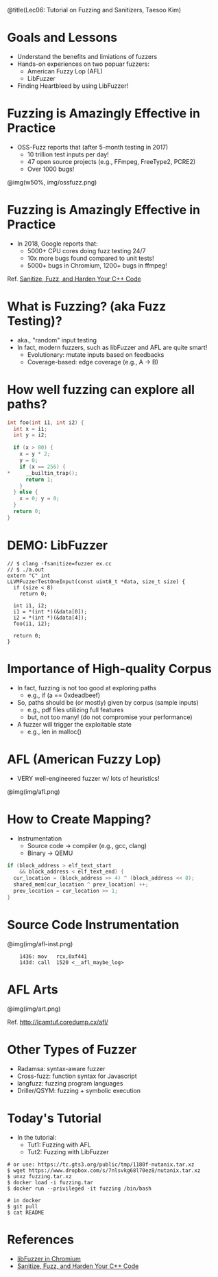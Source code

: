 @title(Lec06: Tutorial on Fuzzing and Sanitizers, Taesoo Kim)

# Goals and Lessons
- Understand the benefits and limiations of fuzzers
- Hands-on experiences on two popuar fuzzers:
    - American Fuzzy Lop (AFL)
    - LibFuzzer
- Finding Heartbleed by using LibFuzzer!

# Fuzzing is Amazingly Effective in Practice
- OSS-Fuzz reports that (after 5-month testing in 2017)
    - 10 trillion test inputs per day!
    - 47 open source projects (e.g., FFmpeg, FreeType2, PCRE2)
    - Over 1000 bugs!

 @img(w50%, img/ossfuzz.png)

# Fuzzing is Amazingly Effective in Practice
- In 2018, Google reports that:
    - 5000+ CPU cores doing fuzz testing 24/7
    - 10x more bugs found compared to unit tests!
    - 5000+ bugs in Chromium, 1200+ bugs in ffmpeg!

Ref. [Sanitize, Fuzz, and Harden Your C++ Code](https://www.usenix.org/sites/default/files/conference/protected-files/enigma_slides_serebryany.pdf)

# What is Fuzzing? (aka Fuzz Testing)?

- aka., "random" input testing
- In fact, modern fuzzers, such as libFuzzer and AFL are quite smart!
    - Evolutionary: mutate inputs based on feedbacks
    - Coverage-based: edge coverage (e.g., A -> B)

# How well fuzzing can explore all paths?

~~~~{.c .numberLines}
int foo(int i1, int i2) {
  int x = i1;
  int y = i2;

  if (x > 80) {
    x = y * 2;
    y = 0;
    if (x == 256) {
*     __builtin_trap();
      return 1;
    }
  } else {
    x = 0; y = 0;
  }
  return 0;
}
~~~~

# DEMO: LibFuzzer

~~~~{.c}
// $ clang -fsanitize=fuzzer ex.cc
// $ ./a.out
extern "C" int 
LLVMFuzzerTestOneInput(const uint8_t *data, size_t size) {
  if (size < 8)
    return 0;
  
  int i1, i2;
  i1 = *(int *)(&data[0]);
  i2 = *(int *)(&data[4]);
  foo(i1, i2);

  return 0;
}
~~~~

# Importance of High-quality Corpus

- In fact, fuzzing is not too good at exploring paths
    - e.g., if (a == 0xdeadbeef)
- So, paths should be (or mostly) given by corpus (sample inputs)
    - e.g., pdf files utilizing full features
    - but, not too many! (do not compromise your performance)
- A fuzzer will trigger the exploitable state
    - e.g., len in malloc()

# AFL (American Fuzzy Lop)

- VERY well-engineered fuzzer w/ lots of heuristics!

 @img(img/afl.png)

# How to Create Mapping?

- Instrumentation
    - Source code -> compiler (e.g., gcc, clang)
    - Binary -> QEMU

~~~~{.c .numberLines}
if (block_address > elf_text_start 
    && block_address < elf_text_end) {
  cur_location = (block_address >> 4) ^ (block_address << 8);
  shared_mem[cur_location ^ prev_location] ++;
  prev_location = cur_location >> 1;
}
~~~~

# Source Code Instrumentation

 @img(img/afl-inst.png)

~~~~{.c}
    1436: mov   rcx,0xf441
    143d: call  1520 <__afl_maybe_log>
~~~~

# AFL Arts

 @img(img/art.png)

Ref. <http://lcamtuf.coredump.cx/afl/>

# Other Types of Fuzzer

- Radamsa: syntax-aware fuzzer
- Cross-fuzz: function syntax for Javascript
- langfuzz: fuzzing program languages
- Driller/QSYM: fuzzing + symbolic execution

# Today's Tutorial
- In the tutorial:
    - Tut1: Fuzzing with AFL
    - Tut2: Fuzzing with LibFuzzer

~~~~{.sh}
# or use: https://tc.gts3.org/public/tmp/1180f-nutanix.tar.xz
$ wget https://www.dropbox.com/s/7nlsvkg68l70ez8/nutanix.tar.xz
$ unxz fuzzing.tar.xz
$ docker load -i fuzzing.tar
$ docker run --privileged -it fuzzing /bin/bash

# in docker
$ git pull
$ cat README
~~~~~

# References
- [libFuzzer in Chromium](https://chromium.googlesource.com/chromium/src/+/master/testing/libfuzzer/README.md)
- [Sanitize, Fuzz, and Harden Your C++ Code](https://www.usenix.org/sites/default/files/conference/protected-files/enigma_slides_serebryany.pdf)